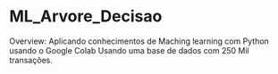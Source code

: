 # ML_Arvore_Decisao
Overview:
Aplicando conhecimentos de Maching learning com Python usando o Google Colab
Usando uma base de dados com 250 Mil transações.
